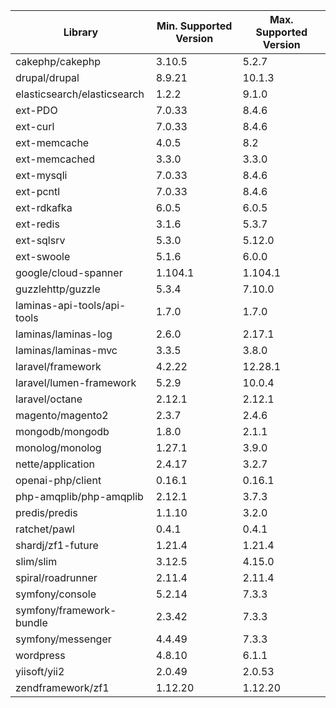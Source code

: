 | Library                     | Min. Supported Version | Max. Supported Version |
|-----------------------------|------------------------|------------------------|
| cakephp/cakephp             | 3.10.5                 | 5.2.7                  |
| drupal/drupal               | 8.9.21                 | 10.1.3                 |
| elasticsearch/elasticsearch | 1.2.2                  | 9.1.0                  |
| ext-PDO                     | 7.0.33                 | 8.4.6                  |
| ext-curl                    | 7.0.33                 | 8.4.6                  |
| ext-memcache                | 4.0.5                  | 8.2                    |
| ext-memcached               | 3.3.0                  | 3.3.0                  |
| ext-mysqli                  | 7.0.33                 | 8.4.6                  |
| ext-pcntl                   | 7.0.33                 | 8.4.6                  |
| ext-rdkafka                 | 6.0.5                  | 6.0.5                  |
| ext-redis                   | 3.1.6                  | 5.3.7                  |
| ext-sqlsrv                  | 5.3.0                  | 5.12.0                 |
| ext-swoole                  | 5.1.6                  | 6.0.0                  |
| google/cloud-spanner        | 1.104.1                | 1.104.1                |
| guzzlehttp/guzzle           | 5.3.4                  | 7.10.0                 |
| laminas-api-tools/api-tools | 1.7.0                  | 1.7.0                  |
| laminas/laminas-log         | 2.6.0                  | 2.17.1                 |
| laminas/laminas-mvc         | 3.3.5                  | 3.8.0                  |
| laravel/framework           | 4.2.22                 | 12.28.1                |
| laravel/lumen-framework     | 5.2.9                  | 10.0.4                 |
| laravel/octane              | 2.12.1                 | 2.12.1                 |
| magento/magento2            | 2.3.7                  | 2.4.6                  |
| mongodb/mongodb             | 1.8.0                  | 2.1.1                  |
| monolog/monolog             | 1.27.1                 | 3.9.0                  |
| nette/application           | 2.4.17                 | 3.2.7                  |
| openai-php/client           | 0.16.1                 | 0.16.1                 |
| php-amqplib/php-amqplib     | 2.12.1                 | 3.7.3                  |
| predis/predis               | 1.1.10                 | 3.2.0                  |
| ratchet/pawl                | 0.4.1                  | 0.4.1                  |
| shardj/zf1-future           | 1.21.4                 | 1.21.4                 |
| slim/slim                   | 3.12.5                 | 4.15.0                 |
| spiral/roadrunner           | 2.11.4                 | 2.11.4                 |
| symfony/console             | 5.2.14                 | 7.3.3                  |
| symfony/framework-bundle    | 2.3.42                 | 7.3.3                  |
| symfony/messenger           | 4.4.49                 | 7.3.3                  |
| wordpress                   | 4.8.10                 | 6.1.1                  |
| yiisoft/yii2                | 2.0.49                 | 2.0.53                 |
| zendframework/zf1           | 1.12.20                | 1.12.20                |
